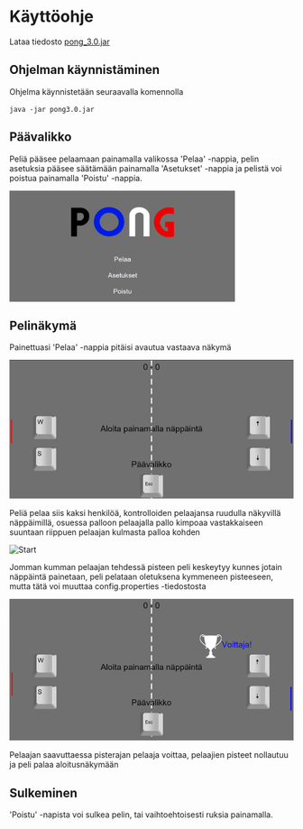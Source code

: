 # Käyttöohje

Lataa tiedosto [pong_3.0.jar](https://github.com/isakpulkki/ot-harjoitustyo/releases/tag/loppupalautus)

## Ohjelman käynnistäminen

Ohjelma käynnistetään seuraavalla komennolla

```
java -jar pong3.0.jar
```

## Päävalikko

Peliä pääsee pelaamaan painamalla valikossa 'Pelaa' -nappia, pelin asetuksia pääsee säätämään painamalla 'Asetukset' -nappia ja pelistä voi poistua painamalla 'Poistu' -nappia.

<img align="center" src="https://github.com/isakpulkki/ot-harjoitustyo/blob/master/dokumentaatio/images/menu.png" width="400">

## Pelinäkymä

Painettuasi 'Pelaa' -nappia pitäisi avautua vastaava näkymä

![Start](https://github.com/isakpulkki/ot-harjoitustyo/blob/master/dokumentaatio/images/start.png)

Peliä pelaa siis kaksi henkilöä, kontrolloiden pelaajansa ruudulla näkyvillä näppäimillä, osuessa palloon pelaajalla pallo kimpoaa vastakkaiseen suuntaan riippuen pelaajan kulmasta palloa kohden

![Start](https://github.com/isakpulkki/ot-harjoitustyo/blob/master/dokumentaatio/images/pause.png)

Jomman kumman pelaajan tehdessä pisteen peli keskeytyy kunnes jotain näppäintä painetaan, peli pelataan oletuksena kymmeneen pisteeseen, mutta tätä voi muuttaa config.properties -tiedostosta

![Win](https://github.com/isakpulkki/ot-harjoitustyo/blob/master/dokumentaatio/images/win.png)

Pelaajan saavuttaessa pisterajan pelaaja voittaa, pelaajien pisteet nollautuu ja peli palaa aloitusnäkymään
## Sulkeminen

'Poistu' -napista voi sulkea pelin, tai vaihtoehtoisesti ruksia painamalla.

